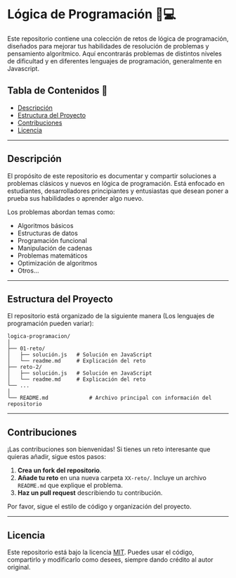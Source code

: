 # Lógica de Programación 🧠💻

Este repositorio contiene una colección de retos de lógica de programación, diseñados para mejorar tus habilidades de resolución de problemas y pensamiento algorítmico. Aquí encontrarás problemas de distintos niveles de dificultad y en diferentes lenguajes de programación, generalmente en Javascript.

## Tabla de Contenidos 📖

- [Descripción](#descripción)
- [Estructura del Proyecto](#estructura-del-proyecto)
- [Contribuciones](#contribuciones)
- [Licencia](#licencia)

---

## Descripción

El propósito de este repositorio es documentar y compartir soluciones a problemas clásicos y nuevos en lógica de programación. Está enfocado en estudiantes, desarrolladores principiantes y entusiastas que desean poner a prueba sus habilidades o aprender algo nuevo.

Los problemas abordan temas como:

- Algoritmos básicos
- Estructuras de datos
- Programación funcional
- Manipulación de cadenas
- Problemas matemáticos
- Optimización de algoritmos
- Otros...

---

## Estructura del Proyecto

El repositorio está organizado de la siguiente manera (Los lenguajes de programación pueden variar):

```plaintext
logica-programacion/
│
├── 01-reto/
│   ├── solución.js   # Solución en JavaScript
│   └── readme.md     # Explicación del reto
├── reto-2/
│   ├── solución.js   # Solución en JavaScript
│   └── readme.md     # Explicación del reto
└── ...
│
└── README.md             # Archivo principal con información del repositorio
```

---


## Contribuciones

¡Las contribuciones son bienvenidas! Si tienes un reto interesante que quieras añadir, sigue estos pasos:

1. **Crea un fork del repositorio**.
2. **Añade tu reto** en una nueva carpeta `XX-reto/`. Incluye un archivo `README.md` que explique el problema.
3. **Haz un pull request** describiendo tu contribución.

Por favor, sigue el estilo de código y organización del proyecto.

---

## Licencia

Este repositorio está bajo la licencia [MIT](https://opensource.org/licenses/MIT). Puedes usar el código, compartirlo y modificarlo como desees, siempre dando crédito al autor original.
